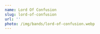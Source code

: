```yaml
---
name: Lord Of Confusion
slug: lord-of-confusion
url: ''
photo: /img/bands/lord-of-confusion.webp
---
```

